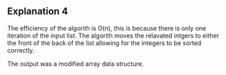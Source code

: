 ## Explanation 4
The efficiency of the algorith is O(n), this is because there is only one iteration of the input list. The algorith moves the relavated intgers to either the front of the back of the list allowing for the integers to be sorted correctly.

The output was a modified array data structure.